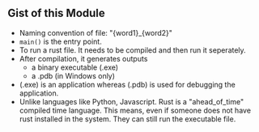## Gist of this Module

- Naming convention of file: "{word1}_{word2}"
- `main()` is the entry point.
- To run a rust file. It needs to be compiled and then run it seperately.
- After compilation, it generates outputs
    -  a binary executable (.exe)
    -  a .pdb (in Windows only)
- (.exe) is an application whereas (.pdb) is used for debugging the application.
- Unlike languages like Python, Javascript. Rust is a "ahead_of_time" compiled time language. This means, even if someone does not have rust installed in the system. They can still run the executable file.
